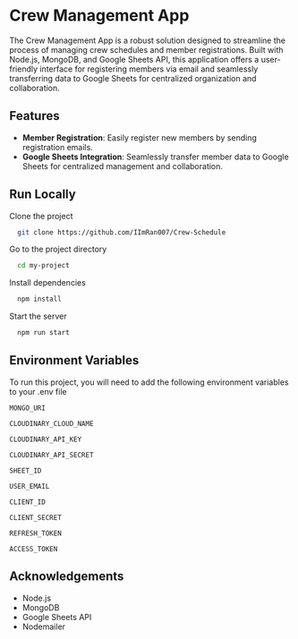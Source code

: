 # Crew Management App

The Crew Management App is a robust solution designed to streamline the process of managing crew schedules and member registrations. Built with Node.js, MongoDB, and Google Sheets API, this application offers a user-friendly interface for registering members via email and seamlessly transferring data to Google Sheets for centralized organization and collaboration.

## Features

- **Member Registration**: Easily register new members by sending registration emails.
- **Google Sheets Integration**: Seamlessly transfer member data to Google Sheets for centralized management and collaboration.

## Run Locally

Clone the project

```bash
  git clone https://github.com/IImRan007/Crew-Schedule
```

Go to the project directory

```bash
  cd my-project
```

Install dependencies

```bash
  npm install
```

Start the server

```bash
  npm run start
```

## Environment Variables

To run this project, you will need to add the following environment variables to your .env file

`MONGO_URI`

`CLOUDINARY_CLOUD_NAME`

`CLOUDINARY_API_KEY`

`CLOUDINARY_API_SECRET`

`SHEET_ID`

`USER_EMAIL`

`CLIENT_ID`

`CLIENT_SECRET`

`REFRESH_TOKEN`

`ACCESS_TOKEN`

## Acknowledgements

- Node.js
- MongoDB
- Google Sheets API
- Nodemailer
